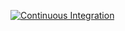 [![Continuous Integration](https://github.com/gabrielfalcao/turn-off-macos-agents-and-daemons/actions/workflows/ci.yml/badge.svg)](https://github.com/gabrielfalcao/turn-off-macos-agents-and-daemons/actions/workflows/ci.yml)
